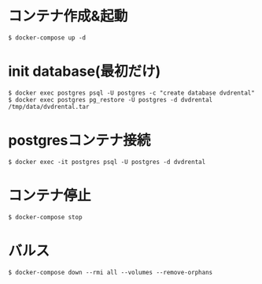 # コンテナ作成&起動
```
$ docker-compose up -d
```

# init database(最初だけ)
```
$ docker exec postgres psql -U postgres -c "create database dvdrental"
$ docker exec postgres pg_restore -U postgres -d dvdrental /tmp/data/dvdrental.tar
```

# postgresコンテナ接続
```
$ docker exec -it postgres psql -U postgres -d dvdrental
```

# コンテナ停止
```
$ docker-compose stop
```

# バルス
```
$ docker-compose down --rmi all --volumes --remove-orphans
```
